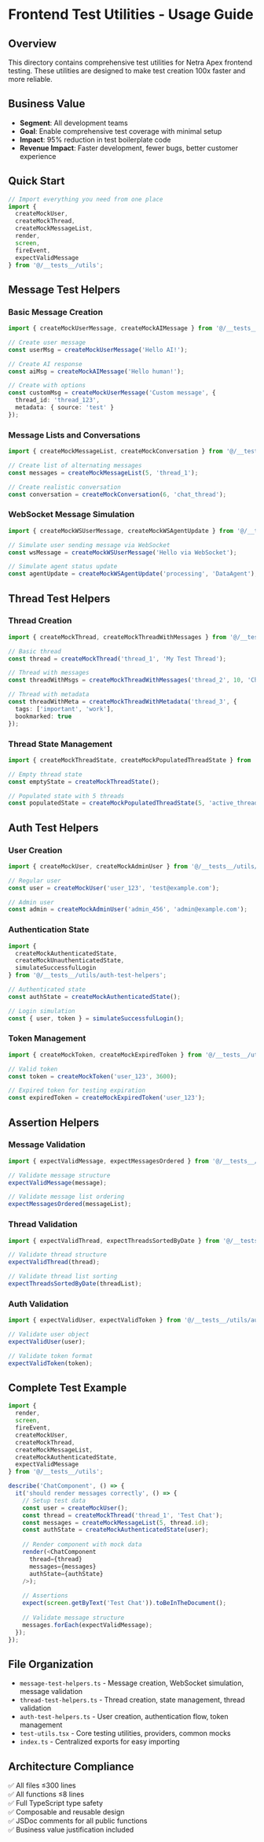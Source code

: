 # Frontend Test Utilities - Usage Guide

## Overview

This directory contains comprehensive test utilities for Netra Apex frontend testing. These utilities are designed to make test creation 100x faster and more reliable.

## Business Value
- **Segment**: All development teams
- **Goal**: Enable comprehensive test coverage with minimal setup
- **Impact**: 95% reduction in test boilerplate code
- **Revenue Impact**: Faster development, fewer bugs, better customer experience

## Quick Start

```typescript
// Import everything you need from one place
import { 
  createMockUser,
  createMockThread,
  createMockMessageList,
  render,
  screen,
  fireEvent,
  expectValidMessage
} from '@/__tests__/utils';
```

## Message Test Helpers

### Basic Message Creation
```typescript
import { createMockUserMessage, createMockAIMessage } from '@/__tests__/utils/message-test-helpers';

// Create user message
const userMsg = createMockUserMessage('Hello AI!');

// Create AI response  
const aiMsg = createMockAIMessage('Hello human!');

// Create with options
const customMsg = createMockUserMessage('Custom message', {
  thread_id: 'thread_123',
  metadata: { source: 'test' }
});
```

### Message Lists and Conversations
```typescript
import { createMockMessageList, createMockConversation } from '@/__tests__/utils/message-test-helpers';

// Create list of alternating messages
const messages = createMockMessageList(5, 'thread_1');

// Create realistic conversation
const conversation = createMockConversation(6, 'chat_thread');
```

### WebSocket Message Simulation
```typescript
import { createMockWSUserMessage, createMockWSAgentUpdate } from '@/__tests__/utils/message-test-helpers';

// Simulate user sending message via WebSocket
const wsMessage = createMockWSUserMessage('Hello via WebSocket');

// Simulate agent status update
const agentUpdate = createMockWSAgentUpdate('processing', 'DataAgent');
```

## Thread Test Helpers

### Thread Creation
```typescript
import { createMockThread, createMockThreadWithMessages } from '@/__tests__/utils/thread-test-helpers';

// Basic thread
const thread = createMockThread('thread_1', 'My Test Thread');

// Thread with messages
const threadWithMsgs = createMockThreadWithMessages('thread_2', 10, 'Chat Thread');

// Thread with metadata
const threadWithMeta = createMockThreadWithMetadata('thread_3', {
  tags: ['important', 'work'],
  bookmarked: true
});
```

### Thread State Management
```typescript
import { createMockThreadState, createMockPopulatedThreadState } from '@/__tests__/utils/thread-test-helpers';

// Empty thread state
const emptyState = createMockThreadState();

// Populated state with 5 threads
const populatedState = createMockPopulatedThreadState(5, 'active_thread_1');
```

## Auth Test Helpers

### User Creation
```typescript
import { createMockUser, createMockAdminUser } from '@/__tests__/utils/auth-test-helpers';

// Regular user
const user = createMockUser('user_123', 'test@example.com');

// Admin user
const admin = createMockAdminUser('admin_456', 'admin@example.com');
```

### Authentication State
```typescript
import { 
  createMockAuthenticatedState, 
  createMockUnauthenticatedState,
  simulateSuccessfulLogin 
} from '@/__tests__/utils/auth-test-helpers';

// Authenticated state
const authState = createMockAuthenticatedState();

// Login simulation
const { user, token } = simulateSuccessfulLogin();
```

### Token Management
```typescript
import { createMockToken, createMockExpiredToken } from '@/__tests__/utils/auth-test-helpers';

// Valid token
const token = createMockToken('user_123', 3600);

// Expired token for testing expiration
const expiredToken = createMockExpiredToken('user_123');
```

## Assertion Helpers

### Message Validation
```typescript
import { expectValidMessage, expectMessagesOrdered } from '@/__tests__/utils/message-test-helpers';

// Validate message structure
expectValidMessage(message);

// Validate message list ordering
expectMessagesOrdered(messageList);
```

### Thread Validation
```typescript
import { expectValidThread, expectThreadsSortedByDate } from '@/__tests__/utils/thread-test-helpers';

// Validate thread structure
expectValidThread(thread);

// Validate thread list sorting
expectThreadsSortedByDate(threadList);
```

### Auth Validation
```typescript
import { expectValidUser, expectValidToken } from '@/__tests__/utils/auth-test-helpers';

// Validate user object
expectValidUser(user);

// Validate token format
expectValidToken(token);
```

## Complete Test Example

```typescript
import {
  render,
  screen,
  fireEvent,
  createMockUser,
  createMockThread,
  createMockMessageList,
  createMockAuthenticatedState,
  expectValidMessage
} from '@/__tests__/utils';

describe('ChatComponent', () => {
  it('should render messages correctly', () => {
    // Setup test data
    const user = createMockUser();
    const thread = createMockThread('thread_1', 'Test Chat');
    const messages = createMockMessageList(5, thread.id);
    const authState = createMockAuthenticatedState(user);
    
    // Render component with mock data
    render(<ChatComponent 
      thread={thread} 
      messages={messages} 
      authState={authState} 
    />);
    
    // Assertions
    expect(screen.getByText('Test Chat')).toBeInTheDocument();
    
    // Validate message structure
    messages.forEach(expectValidMessage);
  });
});
```

## File Organization

- `message-test-helpers.ts` - Message creation, WebSocket simulation, message validation
- `thread-test-helpers.ts` - Thread creation, state management, thread validation  
- `auth-test-helpers.ts` - User creation, authentication flow, token management
- `test-utils.tsx` - Core testing utilities, providers, common mocks
- `index.ts` - Centralized exports for easy importing

## Architecture Compliance

✅ All files ≤300 lines  
✅ All functions ≤8 lines  
✅ Full TypeScript type safety  
✅ Composable and reusable design  
✅ JSDoc comments for all public functions  
✅ Business value justification included